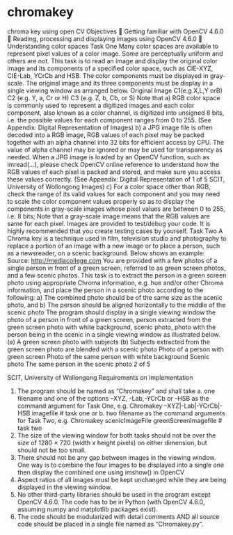 # chromakey
chroma key using open CV
Objectives
 Getting familiar with OpenCV 4.6.0
 Reading, processing and displaying images using OpenCV 4.6.0
 Understanding color spaces
Task One
Many color spaces are available to represent pixel values of a color image. Some are perceptually uniform and others are not. This task is to read an image and display the original color image and its components of a specified color space, such as CIE-XYZ, CIE-Lab, YCrCb and HSB. The color components must be displayed in gray-scale. The original image and its three components must be display in a single viewing window as arranged below.
Original Image
C1(e.g.X,L,Y orB)
C2 (e.g. Y, a, Cr or H)
C3 (e.g. Z, b, Cb, or S)
Note that
a) RGB color space is commonly used to represent a digitized images and each color component, also known as a color channel, is digitized into unsigned 8 bits, i.e. the possible values for each component ranges from 0 to 255. (See Appendix: Digital Representation of Images)
b) a JPG image file is often decoded into a RGB image, RGB values of each pixel may be packed together with an alpha channel into 32 bits for efficient access by CPU. The value of alpha channel may be ignored or may be used for transparency as needed. When a JPG image is loaded by an OpenCV function, such as imread(...), please check OpenCV online reference to understand how the RGB values of each pixel is packed and stored, and make sure you access these values correctly. (See Appendix: Digital Representation of
1 of 5
SCIT, University of Wollongong
Images)
c) For a color space other than RGB, check the range of its valid values for each component
and you may need to scale the color component values properly so as to display the components in gray-scale images whose pixel values are between 0 to 255, i.e. 8 bits; Note that a gray-scale image means that the RGB values are same for each pixel.
Images are provided to test/debug your code. It is highly recommended that you create testing cases by yourself.
Task Two
A Chroma key is a technique used in film, television studio and photography to replace a portion of an image with a new image or to place a person, such as a newsreader, on a scenic background. Below shows an example:
Source: http://mediacollege.com
You are provided with a few photos of a single person in front of a green screen, referred to as green screen photos, and a few scenic photos. This task is to extract the person in a green screen photo using appropriate Chroma information, e.g. hue and/or other Chroma information, and place the person in a scenic photo according to the following:
a) The combined photo should be of the same size as the scenic photo, and
b) The person should be aligned horizontally to the middle of the scenic photo
The program should display in a single viewing window the photo of a person in front of a green screen, person extracted from the green screen photo with white background, scenic photo, photo with the person being in the scenic in a single viewing window as illustrated below.
         (a) A green screen photo with subjects
    (b) Subjects extracted from the green screen photo are blended with a scenic photo
    Photo of a person with green screen
Photo of the same person with white background
Scenic photo
The same person in the scenic photo
2 of 5

SCIT, University of Wollongong
Requirements on implementation
1. The program should be named as “Chromakey” and shall take
a. one filename and one of the options –XYZ, -Lab,-YCrCb or -HSB as the
command argument for Task One, e.g.
Chromakey –XYZ|-Lab|-YCrCb|-HSB imagefile # task one or
b. two filename as the command arguments for Task Two, e.g.
Chromakey scenicImageFile greenScreenImagefile # task two
2. The size of the viewing window for both tasks should not be over the size of 1280 × 720
(width x height pixels) on either dimension, but should not be too small.
3. There should not be any gap between images in the viewing window. One way is to combine the four images to be displayed into a single one then display the combined one
using imshow() in OpenCV
4. Aspect ratios of all images must be kept unchanged while they are being displayed in the
viewing window.
5. No other third-party libraries should be used in the program except OpenCV 4.6.0. The code
has to be in Python (with OpenCV 4.6.0, assuming numpy and matplotlib packages
exist).
6. The code should be modularized with detail comments AND all source code should be
placed in a single file named as “Chromakey.py”.
